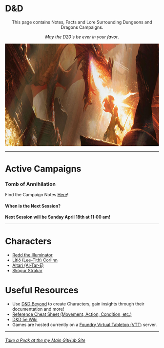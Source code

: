 # D&D
<p align="center">
  This page contains Notes, Facts and Lore Surrounding Dungeons and Dragons Campaigns.
  <p align="center"><em>May the D20's be ever in your favor</em>.</p>
  <img src="notes/img/background_title_img.jpeg" width="1027" height="335">
</p>

---
# Active Campaigns
### Tomb of Annihilation
Find the Campaign Notes [Here](notes/campaign_notes-Tomb_of_Annihilation.md)!
#### When is the Next Session?
**Next Session will be Sunday April 18th at 11:00 am!**

---
# Characters
- [Redd the Illuminator](notes/redd_character_notes.md)
- [Lítið (Lee-Tith) Corlinn](notes/lt_character_notes.md)
- [Altari  (Al-Tar-E)](notes/at_character_notes.md)
- [Skógur Strákar](notes/skogur_character_notes.md)

# Useful Resources
- Use [D&D Beyond](https://www.dndbeyond.com/) to create Characters, gain insights through their documentation and more!
- [Reference Cheat Sheet (Movement, Action, Condition, etc.)](https://crobi.github.io/dnd5e-quickref/preview/quickref.html)
- [D&D 5e Wiki](http://dnd5e.wikidot.com/)
- Games are hosted currently on a [Foundry Virtual Tabletop (VTT)](https://foundryvtt.com/) server.

---
###### [Take a Peak at the my Main GitHub Site](https://jackphillipsjmu.github.io/)
